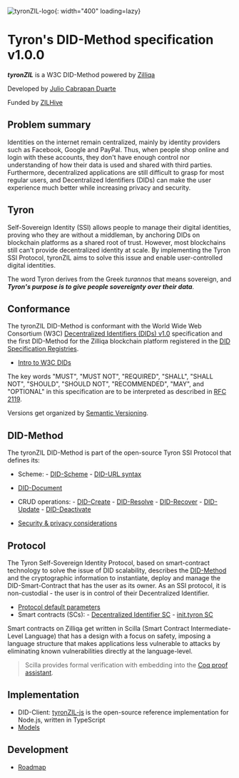 ![tyronZIL-logo](./tyronzil-logo.png){: width="400" loading=lazy}

# Tyron's DID-Method specification v1.0.0

***tyronZIL*** is a W3C DID-Method powered by [Zilliqa](https://zilliqa.com)

Developed by [Julio Cabrapan Duarte](https://github.com/julio-cabdu)

Funded by [ZILHive](https://zilhive.org/)

## Problem summary

Identities on the internet remain centralized, mainly by identity providers such as Facebook, Google and PayPal. Thus, when people shop online and login with these accounts, they don't have enough control nor understanding of how their data is used and shared with third parties. Furthermore, decentralized applications are still difficult to grasp for most regular users, and Decentralized Identifiers (DIDs) can make the user experience much better while increasing privacy and security.

## Tyron

Self-Sovereign Identity (SSI) allows people to manage their digital identities, proving who they are without a middleman, by anchoring DIDs on blockchain platforms as a shared root of trust. However, most blockchains still can't provide decentralized identity at scale. By implementing the Tyron SSI Protocol, tyronZIL aims to solve this issue and enable user-controlled digital identities.

The word Tyron derives from the Greek *turannos* that means sovereign, and ***Tyron's purpose is to give people sovereignty over their data***.

## Conformance

The tyronZIL DID-Method is conformant with the World Wide Web Consortium (W3C) [Decentralized Identifiers (DIDs) v1.0](https://w3c.github.io/did-core/) specification and the first DID-Method for the Zilliqa blockchain platform registered in the [DID Specification Registries](https://w3c.github.io/did-spec-registries/).

- [Intro to W3C DIDs](./W3C-dids.md)

The key words "MUST", "MUST NOT", "REQUIRED", "SHALL", "SHALL NOT", "SHOULD", "SHOULD NOT", "RECOMMENDED", "MAY", and "OPTIONAL" in this specification are to be interpreted as described in [RFC 2119](https://tools.ietf.org/html/rfc2119).

Versions get organized by [Semantic Versioning](https://semver.org/).

## DID-Method

The tyronZIL DID-Method is part of the open-source Tyron SSI Protocol that defines its:

- Scheme:
      - [DID-Scheme](./scheme/did-scheme.md)
      - [DID-URL syntax](./scheme/did-url-syntax.md)

- [DID-Document](./did-document.md)

- CRUD operations:
      - [DID-Create](./CRUD-operations/did-create.md)
      - [DID-Resolve](./CRUD-operations/did-resolve.md)
      - [DID-Recover](./CRUD-operations/did-recover.md)
      - [DID-Update](./CRUD-operations/did-update.md)
      - [DID-Deactivate](./CRUD-operations/did-deactivate.md)

- [Security & privacy considerations](./security-privacy.md)


## Protocol

The Tyron Self-Sovereign Identity Protocol, based on smart-contract technology to solve the issue of DID scalability, describes the [DID-Method](#did-method) and the cryptographic information to instantiate, deploy and manage the DID-Smart-Contract that has the user as its owner. As an SSI protocol, it is non-custodial - the user is in control of their Decentralized Identifier.

- [Protocol default parameters](./protocol-parameters.md)
- Smart contracts (SCs):
      - [Decentralized Identifier SC](./smart-contracts/DID-SC.md)
      - [init.tyron SC](./roadmap.md)

Smart contracts on Zilliqa get written in Scilla (Smart Contract Intermediate-Level Language) that has a design with a focus on safety, imposing a language structure that makes applications less vulnerable to attacks by eliminating known vulnerabilities directly at the language-level.

> Scilla provides formal verification with embedding into the [Coq proof assistant](https://coq.inria.fr/).

## Implementation

- DID-Client: [tyronZIL-js](https://github.com/julio-cabdu/tyronZIL-js) is the open-source reference implementation for Node.js, written in TypeScript
- [Models](./implementation/models.md)

## Development

- [Roadmap](./roadmap.md)